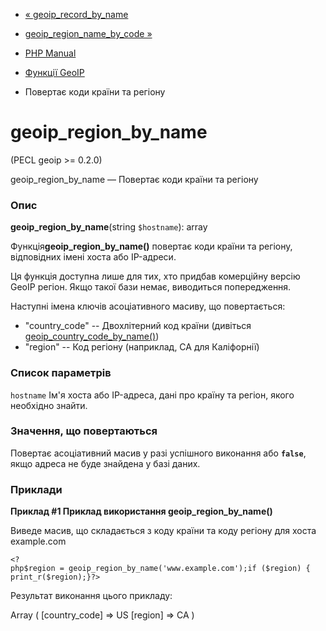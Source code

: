 - [« geoip_record_by_name](function.geoip-record-by-name.md)
- [geoip_region_name_by_code »](function.geoip-region-name-by-code.md)

- [PHP Manual](index.md)
- [Функції GeoIP](ref.geoip.md)
- Повертає коди країни та регіону

# geoip_region_by_name

(PECL geoip \>= 0.2.0)

geoip_region_by_name — Повертає коди країни та регіону

### Опис

**geoip_region_by_name**(string `$hostname`): array

Функція**geoip_region_by_name()** повертає коди країни та регіону,
відповідних імені хоста або IP-адреси.

Ця функція доступна лише для тих, хто придбав комерційну версію
GeoIP регіон. Якщо такої бази немає, виводиться попередження.

Наступні імена ключів асоціативного масиву, що повертається:

- "country_code" -- Двохлітерний код країни (дивіться
[geoip_country_code_by_name()](function.geoip-country-code-by-name.md))
- "region" -- Код регіону (наприклад, CA для Каліфорнії)

### Список параметрів

`hostname`
Ім'я хоста або IP-адреса, дані про країну та регіон, якого необхідно
знайти.

### Значення, що повертаються

Повертає асоціативний масив у разі успішного виконання або
**`false`**, якщо адреса не буде знайдена у базі даних.

### Приклади

**Приклад #1 Приклад використання **geoip_region_by_name()****

Виведе масив, що складається з коду країни та коду регіону для хоста
example.com

` <?php$region = geoip_region_by_name('www.example.com');if ($region) {   print_r($region);}?> `

Результат виконання цього прикладу:

Array
(
[country_code] => US
[region] => CA
)
